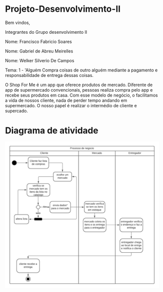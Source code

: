 # Projeto-Desenvolvimento-II

Bem vindos,

Integrantes do Grupo desenvolvimento II

Nome: Francisco Fabricio Soares

Nome: Gabriel de Abreu Meirelles

Nome: Welker Silverio De Campos

Tema: 1 - 'Alguém Compra coisas de outro alguém mediante a pagamento e responsabilidade de entrega dessas coisas.

O Shop For Me é um app que oferece produtos de mercado. Diferente de app de supermercado convencionais, pessoas realiza compra pelo app e recebe seus produtos em casa. Com esse modelo de negócio, o facilitamos a vida de nossos cliente, nada de perder tempo andando em supermercado. O nosso papel é realizar o intermédio de cliente e supercado.

# Diagrama de atividade
![](https://github.com/welker-campos/Projeto-Desenvolvimento-II/blob/master/DiagramaAtividades.jpeg)
